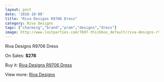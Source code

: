 ```yaml
---
layout: post
date: '2016-10-08'
title: "Riva Designs R9706 Dress"
category: Riva Designs
tags: ["charming","brand","prom","designs","dress"]
image: http://www.lustparties.com/7697-thickbox_default/riva-designs-r9706-dress.jpg
---
```

Riva Designs R9706 Dress

On Sales: **$278**
<a href="https://www.lustparties.com/en/riva-designs/2561-riva-designs-r9706-dress.html"><amp-img layout="responsive" width="600" height="600" src="//www.lustparties.com/7697-thickbox_default/riva-designs-r9706-dress.jpg" alt="Riva Designs R9706 Dress 0" /></a>
<a href="https://www.lustparties.com/en/riva-designs/2561-riva-designs-r9706-dress.html"><amp-img layout="responsive" width="600" height="600" src="//www.lustparties.com/7698-thickbox_default/riva-designs-r9706-dress.jpg" alt="Riva Designs R9706 Dress 1" /></a>
<a href="https://www.lustparties.com/en/riva-designs/2561-riva-designs-r9706-dress.html"><amp-img layout="responsive" width="600" height="600" src="//www.lustparties.com/7699-thickbox_default/riva-designs-r9706-dress.jpg" alt="Riva Designs R9706 Dress 2" /></a>

Buy it: [Riva Designs R9706 Dress](https://www.lustparties.com/en/riva-designs/2561-riva-designs-r9706-dress.html "Riva Designs R9706 Dress")

View more: [Riva Designs](https://www.lustparties.com/en/6-riva-designs "Riva Designs")